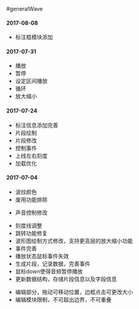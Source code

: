 #generalWave
#### 2017-08-08
- 标注框模块添加

#### 2017-07-31
+ 播放
+ 暂停
+ 设定区间播放
+ 循环
+ 放大缩小

#### 2017-07-24
- 标注信息添加完善
- 片段绘制
- 片段修改
- 控制事件
- 上线左右刻度
- 加载优化

#### 2017-07-04
+ 波纹颜色
+ 废用功能排除
- 声音控制修改
+ 刻度线调整
+ 跳转功能修复
+ 波形图绘制方式修改，支持更高层的放大缩小功能
+ 事件完善
+ 播放状态鼠标事件失效
+ 生成片段，记录数据，完善事件
+ 鼠标down使得音频暂停播放
+ 更新数据结构，存储片段信息以及字段信息
- 编辑部分，拖动可移动位置，边框点击可更改大小
- 编辑模块限制，不可超出边界，不可重叠

